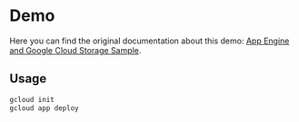 # Demo

Here you can find the original documentation about this demo:
[App Engine and Google Cloud Storage Sample](https://cloud.google.com/appengine/docs/python/googlecloudstorageclient/getstarted).

## Usage

```sh
gcloud init
gcloud app deploy
```
